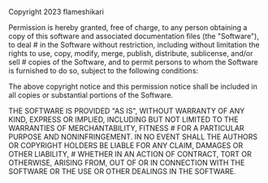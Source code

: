 Copyright 2023 flameshikari

Permission is hereby granted, free of charge, to any person obtaining a copy of this software and associated documentation files (the "Software"), to deal # in the Software without restriction, including without limitation the rights to use, copy, modify, merge, publish, distribute, sublicense, and/or sell # copies of the Software, and to permit persons to whom the Software is furnished to do so, subject to the following conditions:

The above copyright notice and this permission notice shall be included in all copies or substantial portions of the Software.

THE SOFTWARE IS PROVIDED "AS IS", WITHOUT WARRANTY OF ANY KIND, EXPRESS OR IMPLIED, INCLUDING BUT NOT LIMITED TO THE WARRANTIES OF MERCHANTABILITY, FITNESS # FOR A PARTICULAR PURPOSE AND NONINFRINGEMENT. IN NO EVENT SHALL THE AUTHORS OR COPYRIGHT HOLDERS BE LIABLE FOR ANY CLAIM, DAMAGES OR OTHER LIABILITY, # WHETHER IN AN ACTION OF CONTRACT, TORT OR OTHERWISE, ARISING FROM, OUT OF OR IN CONNECTION WITH THE SOFTWARE OR THE USE OR OTHER DEALINGS IN THE SOFTWARE.
